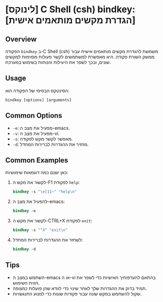 # [לינוקס] C Shell (csh) bindkey: [הגדרת מקשים מותאמים אישית]

## Overview
הפקודה `bindkey` ב-C Shell (csh) משמשת להגדרת מקשים מותאמים אישית עבור ממשק השורת פקודה. היא מאפשרת למשתמשים לקשר פעולות מסוימות למקשים שונים, ובכך לשפר את היעילות והנוחות בשימוש במערכת.

## Usage
הסינטקס הבסיסי של הפקודה הוא:
```
bindkey [options] [arguments]
```

## Common Options
- `-e`: מפעיל את מצב ה-emacs.
- `-v`: מפעיל את מצב ה-vi.
- `-s`: מאפשר לקשר מקש לפקודה.
- `-d`: מחזיר את ההגדרות לברירות המחדל.

## Common Examples
כאן ישנם כמה דוגמאות שימושיות:

1. לקשור את מקש ה-F1 לפקודת `help`:
   ```csh
   bindkey -s "\e[11~" "help\n"
   ```

2. להפעיל את מצב ה-emacs:
   ```csh
   bindkey -e
   ```

3. לקשור את מקש ה-CTRL+X לפקודת `exit`:
   ```csh
   bindkey -s "^X" "exit\n"
   ```

4. לשחזר את ההגדרות לברירות המחדל:
   ```csh
   bindkey -d
   ```

## Tips
- השתמש במצב ה-emacs או ה-vi בהתאם להעדפותיך האישיות כדי לשפר את חווית השימוש.
- תמיד בדוק את ההגדרות שלך לאחר שינוי כדי לוודא שהן פועלות כמצופה.
- שקול להשתמש במקש שונה עבור פקודות שונות כדי למנוע התנגשויות.